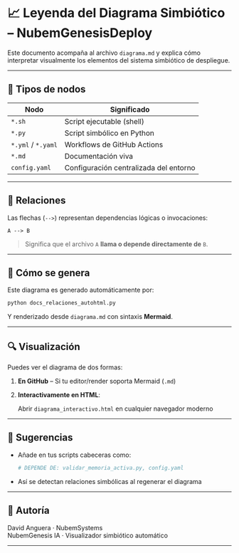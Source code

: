 # 📈 Leyenda del Diagrama Simbiótico – NubemGenesisDeploy

Este documento acompaña al archivo `diagrama.md` y explica cómo interpretar visualmente los elementos del sistema simbiótico de despliegue.

---

## 🧩 Tipos de nodos

| Nodo | Significado |
|------|-------------|
| `*.sh` | Script ejecutable (shell) |
| `*.py` | Script simbólico en Python |
| `*.yml` / `*.yaml` | Workflows de GitHub Actions |
| `*.md` | Documentación viva |
| `config.yaml` | Configuración centralizada del entorno |

---

## 🔗 Relaciones

Las flechas (`-->`) representan dependencias lógicas o invocaciones:

```
A --> B
```

> Significa que el archivo `A` **llama o depende directamente de** `B`.

---

## 📘 Cómo se genera

Este diagrama es generado automáticamente por:

```bash
python docs_relaciones_autohtml.py
```

Y renderizado desde `diagrama.md` con sintaxis **Mermaid**.

---

## 🔍 Visualización

Puedes ver el diagrama de dos formas:

1. **En GitHub** – Si tu editor/render soporta Mermaid (`.md`)
2. **Interactivamente en HTML**:

   Abrir `diagrama_interactivo.html` en cualquier navegador moderno

---

## 🧠 Sugerencias

- Añade en tus scripts cabeceras como:
  ```python
  # DEPENDE DE: validar_memoria_activa.py, config.yaml
  ```

- Así se detectan relaciones simbólicas al regenerar el diagrama

---

## 👤 Autoría

David Anguera · NubemSystems  
NubemGenesis IA · Visualizador simbiótico automático

---